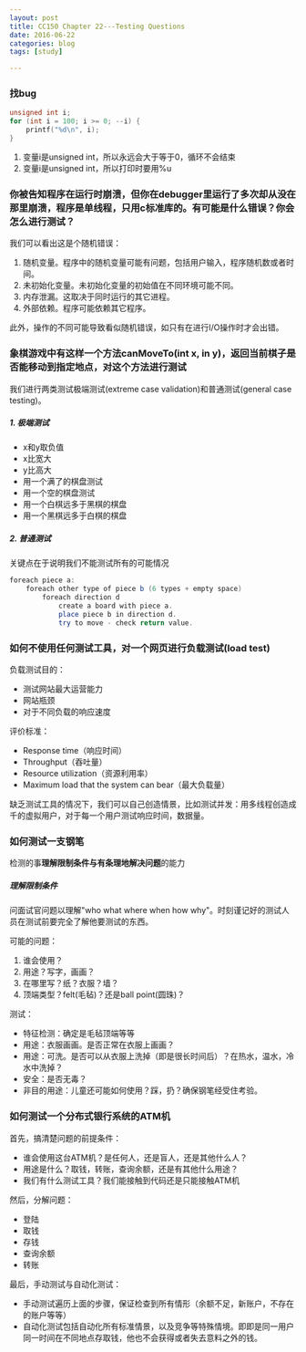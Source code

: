 ```yaml
---
layout: post
title: CC150 Chapter 22---Testing Questions
date: 2016-06-22
categories: blog
tags: [study]

---
```


### 找bug

```c
unsigned int i;
for (int i = 100; i >= 0; --i) {
    printf("%d\n", i);
}
```

1. 变量i是unsigned int，所以永远会大于等于0，循环不会结束
2. 变量i是unsigned int，所以打印时要用%u

### 你被告知程序在运行时崩溃，但你在debugger里运行了多次却从没在那里崩溃，程序是单线程，只用c标准库的。有可能是什么错误？你会怎么进行测试？

我们可以看出这是个随机错误：

1. 随机变量。程序中的随机变量可能有问题，包括用户输入，程序随机数或者时间。
2. 未初始化变量。未初始化变量的初始值在不同环境可能不同。
3. 内存泄漏。这取决于同时运行的其它进程。
4. 外部依赖。程序可能依赖其它程序。

此外，操作的不同可能导致看似随机错误，如只有在进行I/O操作时才会出错。

### 象棋游戏中有这样一个方法canMoveTo(int x, in y)，返回当前棋子是否能移动到指定地点，对这个方法进行测试

我们进行两类测试极端测试(extreme case validation)和普通测试(general case testing)。

##### 1. 极端测试

* x和y取负值
* x比宽大
* y比高大
* 用一个满了的棋盘测试
* 用一个空的棋盘测试
* 用一个白棋远多于黑棋的棋盘
* 用一个黑棋远多于白棋的棋盘

##### 2. 普通测试

关键点在于说明我们不能测试所有的可能情况

```java
foreach piece a:
    foreach other type of piece b (6 types + empty space)
        foreach direction d
            create a board with piece a.
            place piece b in direction d.
            try to move - check return value.
```

### 如何不使用任何测试工具，对一个网页进行负载测试(load test)

负载测试目的：

* 测试网站最大运营能力
* 网站瓶颈
* 对于不同负载的响应速度

评价标准：

* Response time（响应时间）
* Throughput（吞吐量）
* Resource utilization（资源利用率）
* Maximum load that the system can bear（最大负载量）

缺乏测试工具的情况下，我们可以自己创造情景，比如测试并发：用多线程创造成千的虚拟用户，对于每一个用户测试响应时间，数据量。

### 如何测试一支钢笔

检测的事**理解限制条件与有条理地解决问题**的能力

##### 理解限制条件

问面试官问题以理解"who what where when how why"。时刻谨记好的测试人员在测试前要完全了解他要测试的东西。

可能的问题：  
1. 谁会使用？
2. 用途？写字，画画？
3. 在哪里写？纸？衣服？墙？
4. 顶端类型？felt(毛毡)？还是ball point(圆珠)？

测试：  
* 特征检测：确定是毛毡顶端等等
* 用途：衣服画画。是否正常在衣服上画画？
* 用途：可洗。是否可以从衣服上洗掉（即是很长时间后）？在热水，温水，冷水中洗掉？
* 安全：是否无毒？
* 非目的用途：儿童还可能如何使用？踩，扔？确保钢笔经受住考验。

### 如何测试一个分布式银行系统的ATM机

首先，搞清楚问题的前提条件：

* 谁会使用这台ATM机？是任何人，还是盲人，还是其他什么人？
* 用途是什么？取钱，转账，查询余额，还是有其他什么用途？
* 我们有什么测试工具？我们能接触到代码还是只能接触ATM机

然后，分解问题：

* 登陆
* 取钱
* 存钱
* 查询余额
* 转账

最后，手动测试与自动化测试：

* 手动测试遍历上面的步骤，保证检查到所有情形（余额不足，新账户，不存在的账户等等）
* 自动化测试包括自动化所有标准情景，以及竞争等特殊情境。即即是同一用户同一时间在不同地点存取钱，他也不会获得或者失去意料之外的钱。
